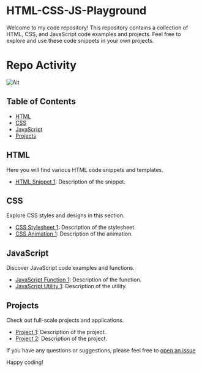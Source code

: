 
# HTML-CSS-JS-Playground

Welcome to my code repository! This repository contains a collection of HTML, CSS, and JavaScript code examples and projects. Feel free to explore and use these code snippets in your own projects.

# Repo Activity

![Alt](https://repobeats.axiom.co/api/embed/e457a72d748f38bec688a9bfafda86f882e654ae.svg "Repobeats analytics image")


## Table of Contents

- [HTML](#html)
- [CSS](#css)
- [JavaScript](#javascript)
- [Projects](#projects)

## HTML

Here you will find various HTML code snippets and templates.

- [HTML Snippet 1](html-snippets/snippet1.html): Description of the snippet.

## CSS

Explore CSS styles and designs in this section.

- [CSS Stylesheet 1](css-styles/styles1.css): Description of the stylesheet.
- [CSS Animation 1](css-animations/animation1.css): Description of the animation.

## JavaScript

Discover JavaScript code examples and functions.

- [JavaScript Function 1](javascript-functions/function1.js): Description of the function.
- [JavaScript Utility 1](javascript-utilities/utility1.js): Description of the utility.

## Projects

Check out full-scale projects and applications.

- [Project 1](projects/project1/): Description of the project.
- [Project 2](projects/project2/): Description of the project.


If you have any questions or suggestions, please feel free to [open an issue](https://github.com/pradeepkumar999/HTML-CSS-JS-Playground/issues)

Happy coding!


